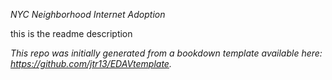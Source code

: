 *NYC Neighborhood Internet Adoption*

this is the readme description

*This repo was initially generated from a bookdown template available here: https://github.com/jtr13/EDAVtemplate.*	





